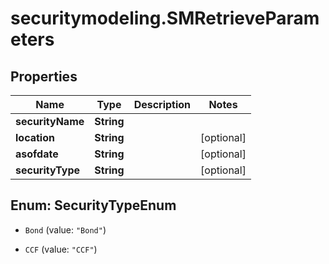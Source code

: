 # securitymodeling.SMRetrieveParameters

## Properties

Name | Type | Description | Notes
------------ | ------------- | ------------- | -------------
**securityName** | **String** |  | 
**location** | **String** |  | [optional] 
**asofdate** | **String** |  | [optional] 
**securityType** | **String** |  | [optional] 



## Enum: SecurityTypeEnum


* `Bond` (value: `"Bond"`)

* `CCF` (value: `"CCF"`)




